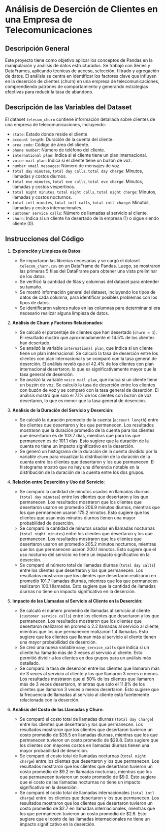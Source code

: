 # Análisis de Deserción de Clientes en una Empresa de Telecomunicaciones

## Descripción General

Este proyecto tiene como objetivo aplicar los conceptos de Pandas en la manipulación y análisis de datos estructurados. Se trabajó con Series y DataFrames, aplicando técnicas de acceso, selección, filtrado y agregación de datos. El análisis se centra en identificar los factores clave que influyen en la deserción de clientes (churn) en una empresa de telecomunicaciones, comprendiendo patrones de comportamiento y generando estrategias efectivas para reducir la tasa de abandono.

## Descripción de las Variables del Dataset

El dataset `telecom_churn` contiene información detallada sobre clientes de una empresa de telecomunicaciones, incluyendo:

- `state`: Estado donde reside el cliente.
- `account length`: Duración de la cuenta del cliente.
- `area code`: Código de área del cliente.
- `phone number`: Número de teléfono del cliente.
- `international plan`: Indica si el cliente tiene un plan internacional.
- `voice mail plan`: Indica si el cliente tiene un buzón de voz.
- `number vmail messages`: Número de mensajes de voz.
- `total day minutes`, `total day calls`, `total day charge`: Minutos, llamadas y costos diurnos.
- `total eve minutes`, `total eve calls`, `total eve charge`: Minutos, llamadas y costos vespertinos.
- `total night minutes`, `total night calls`, `total night charge`: Minutos, llamadas y costos nocturnos.
- `total intl minutes`, `total intl calls`, `total intl charge`: Minutos, llamadas y costos internacionales.
- `customer service calls`: Número de llamadas al servicio al cliente.
- `churn`: Indica si un cliente ha desertado de la empresa (1) o sigue siendo cliente (0).

## Instrucciones del Código

1. **Exploración y Limpieza de Datos**:
    - Se importaron las librerías necesarias y se cargó el dataset `telecom_churn.csv` en un DataFrame de Pandas. Luego, se mostraron las primeras 5 filas del DataFrame para obtener una vista preliminar de los datos.
    - Se verificó la cantidad de filas y columnas del dataset para entender su tamaño.
    - Se mostró información general del dataset, incluyendo los tipos de datos de cada columna, para identificar posibles problemas con los tipos de datos.
    - Se identificaron valores nulos en las columnas para determinar si era necesario realizar alguna limpieza de datos.

2. **Análisis de Churn y Factores Relacionados**:
    - Se calculó el porcentaje de clientes que han desertado (`churn = 1`). El resultado mostró que aproximadamente el 14.5% de los clientes han desertado.
    - Se analizó la variable `international plan`, que indica si un cliente tiene un plan internacional. Se calculó la tasa de deserción entre los clientes con plan internacional y se comparó con la tasa general de deserción. El análisis reveló que el 42.4% de los clientes con plan internacional desertaron, lo que es significativamente mayor que la tasa general de deserción.
    - Se analizó la variable `voice mail plan`, que indica si un cliente tiene un buzón de voz. Se calculó la tasa de deserción entre los clientes con buzón de voz y se comparó con la tasa general de deserción. El análisis mostró que solo el 7.1% de los clientes con buzón de voz desertaron, lo que es menor que la tasa general de deserción.

3. **Análisis de la Duración del Servicio y Deserción**:
    - Se calculó la duración promedio de la cuenta (`account length`) entre los clientes que desertaron y los que permanecen. Los resultados mostraron que la duración promedio de la cuenta para los clientes que desertaron es de 103.7 días, mientras que para los que permanecen es de 101.1 días. Esto sugiere que la duración de la cuenta no tiene un impacto significativo en la deserción.
    - Se generó un histograma de la duración de la cuenta dividido por la variable `churn` para visualizar la distribución de la duración de la cuenta entre los clientes que desertaron y los que permanecen. El histograma mostró que no hay una diferencia notable en la distribución de la duración de la cuenta entre los dos grupos.

4. **Relación entre Deserción y Uso del Servicio**:
    - Se comparó la cantidad de minutos usados en llamadas diurnas (`total day minutes`) entre los clientes que desertaron y los que permanecen. Los resultados mostraron que los clientes que desertaron usaron en promedio 206.9 minutos diurnos, mientras que los que permanecen usaron 175.2 minutos. Esto sugiere que los clientes que usan más minutos diurnos tienen una mayor probabilidad de deserción.
    - Se comparó la cantidad de minutos usados en llamadas nocturnas (`total night minutes`) entre los clientes que desertaron y los que permanecen. Los resultados mostraron que los clientes que desertaron usaron en promedio 205.2 minutos nocturnos, mientras que los que permanecen usaron 200.1 minutos. Esto sugiere que el uso nocturno del servicio no tiene un impacto significativo en la deserción.
    - Se comparó el número total de llamadas diurnas (`total day calls`) entre los clientes que desertaron y los que permanecen. Los resultados mostraron que los clientes que desertaron realizaron en promedio 101.7 llamadas diurnas, mientras que los que permanecen realizaron 100.1 llamadas. Esto sugiere que la cantidad de llamadas diurnas no tiene un impacto significativo en la deserción.

5. **Impacto de las Llamadas al Servicio al Cliente en la Deserción**:
    - Se calculó el número promedio de llamadas al servicio al cliente (`customer service calls`) entre los clientes que desertaron y los que permanecen. Los resultados mostraron que los clientes que desertaron realizaron en promedio 2.2 llamadas al servicio al cliente, mientras que los que permanecen realizaron 1.4 llamadas. Esto sugiere que los clientes que llaman más al servicio al cliente tienen una mayor probabilidad de deserción.
    - Se creó una nueva variable `many_service_calls` que indica si un cliente ha llamado más de 3 veces al servicio al cliente. Esto permitió dividir a los clientes en dos grupos para un análisis más detallado.
    - Se comparó la tasa de deserción entre los clientes que llamaron más de 3 veces al servicio al cliente y los que llamaron 3 veces o menos. Los resultados mostraron que el 50% de los clientes que llamaron más de 3 veces desertaron, mientras que solo el 11.8% de los clientes que llamaron 3 veces o menos desertaron. Esto sugiere que la frecuencia de llamadas al servicio al cliente está fuertemente relacionada con la deserción.

6. **Análisis del Costo de las Llamadas y Churn**:
    - Se comparó el costo total de llamadas diurnas (`total day charge`) entre los clientes que desertaron y los que permanecen. Los resultados mostraron que los clientes que desertaron tuvieron un costo promedio de $35.5 en llamadas diurnas, mientras que los que permanecen tuvieron un costo promedio de $29.8. Esto sugiere que los clientes con mayores costos en llamadas diurnas tienen una mayor probabilidad de deserción.
    - Se comparó el costo total de llamadas nocturnas (`total night charge`) entre los clientes que desertaron y los que permanecen. Los resultados mostraron que los clientes que desertaron tuvieron un costo promedio de $9.2 en llamadas nocturnas, mientras que los que permanecen tuvieron un costo promedio de $9.0. Esto sugiere que el costo de las llamadas nocturnas no tiene un impacto significativo en la deserción.
    - Se comparó el costo total de llamadas internacionales (`total intl charge`) entre los clientes que desertaron y los que permanecen. Los resultados mostraron que los clientes que desertaron tuvieron un costo promedio de $2.7 en llamadas internacionales, mientras que los que permanecen tuvieron un costo promedio de $2.6. Esto sugiere que el costo de las llamadas internacionales no tiene un impacto significativo en la deserción.


